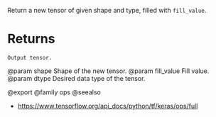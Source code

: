 Return a new tensor of given shape and type, filled with `fill_value`.

# Returns
    Output tensor.

@param shape Shape of the new tensor.
@param fill_value Fill value.
@param dtype Desired data type of the tensor.

@export
@family ops
@seealso
+ <https://www.tensorflow.org/api_docs/python/tf/keras/ops/full>
